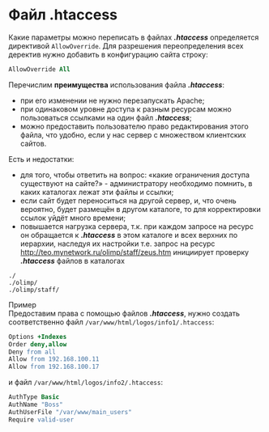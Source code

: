 # Файл .htaccess

Какие параметры можно переписать в файлах _**.htaccess**_ определяется директивой `AllowOverride`. Для разрешения переопределения всех деректив нужно добавить в конфигурацию сайта строку:

```apache
AllowOverride All
```
Перечислим **преимущества** использования файла _**.htaccess**_:

- при его изменении не нужно перезапускать Apache;
- при одинаковом уровне доступа к разным ресурсам можно пользоваться ссылками на один файл _**.htaccess**_;
- можно предоставить пользователю право редактирования этого файла, что удобно, если у нас сервер с множеством клиентских сайтов.

Есть и недостатки:

- для того, чтобы ответить на вопрос: «какие ограничения доступа существуют на сайте?» - администратору необходимо помнить, в каких каталогах лежат эти файлы и ссылки;
- если сайт будет переноситься на другой сервер, и, что очень вероятно, будет размещён в другом каталоге, то для корректировки ссылок уйдёт много времени;
- повышается нагрузка сервера, т.к. при каждом запросе на ресурс он обращается к _**.htaccess**_ в этом каталоге и всех верхних по иерархии, наследуя их настройки т.е. запрос на ресурс http://teo.mynetwork.ru/olimp/staff/zeus.htm инициирует проверку _**.htaccess**_ файлов в каталогах

```
./
./olimp/
./olimp/staff/
```

Пример  
Предоставим права с помощью файлов _**.htaccess**_, нужно создать соответственно файл `/var/www/html/logos/info1/.htaccess`:

```apache
Options +Indexes
Order deny,allow
Deny from all
Allow from 192.168.100.11
Allow from 192.168.100.17
```

и файл `/var/www/html/logos/info2/.htaccess`:

```apache
AuthType Basic
AuthName "Boss"
AuthUserFile "/var/www/main_users"
Require valid-user
```
